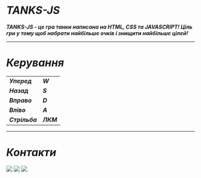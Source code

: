 # ***TANKS-JS***

***TANKS-JS - це гра танки написана на HTML, CSS та JAVASCRIPT! Ціль гри у тому щоб набрати найбільше очків і знищити найбільше цілей!***
____

# ***Керування*** 

|  ||
|------------|------------|
| ***Уперед***  | ***W***  |
| ***Назад***  | ***S***  |
| ***Вправо***  | ***D***  |
| ***Вліво***  | ***A***  |
| ***Стрільба***  | ***ЛКМ***
____

# ***Контакти***
<a href="https://www.youtube.com/channel/UCCtRqIwouqSfzPwYMB7DJkw" target="_blank"><img src="https://img.shields.io/badge/youtube-black?style=for-the-badge&logo=youtube&logoColor=ff0000"/></a>
<a href="https://t.me/video_play_games" target="_blank"><img src="https://img.shields.io/badge/telegram-black?style=for-the-badge&logo=telegram"/></a> <a href="https://github.com/qzwxas83" target="_blank"><img src="https://img.shields.io/badge/github-black?style=for-the-badge&logo=github&logoColor=wight"/></a>

